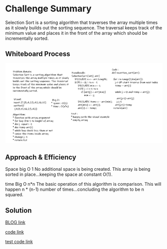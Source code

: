# Challenge Summary
<!-- Description of the challenge -->
Selection Sort is a sorting algorithm that traverses the array multiple times as it slowly builds out the sorting sequence. The traversal keeps track of the minimum value and places it in the front of the array which should be incrementally sorted.


## Whiteboard Process
<!-- Embedded whiteboard image -->
![whiteBoard](./../../../img/cc26/CC26.PNG)
## Approach & Efficiency
<!-- What approach did you take? Why? What is the Big O space/time for this approach? -->
Space big O 1 
No additional space is being created. This array is being sorted in place…keeping the space at constant O(1).

time Big O n*n
The basic operation of this algorithm is comparison. This will happen n * (n-1) number of times…concluding the algorithm to be n squared.

## Solution
<!-- Show how to run your code, and examples of it in action -->

[BLOG link](BLOG.md)

[code link](insertion_sort.py)

[test code link](test_insertion_sort.py)

